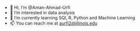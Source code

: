 - 👋 Hi, I’m @Aman-Ahmad-Urfi
- 👀 I’m interested in data analysis
- 🌱 I’m currently learning SQl, R, Python and Machine Learning
- 📫 You can reach me at aurfi2@illinois.edu

<!---
Aman-Ahmad-Urfi/Aman-Ahmad-Urfi is a ✨ special ✨ repository because its `README.md` (this file) appears on your GitHub profile.
You can click the Preview link to take a look at your changes.
--->
